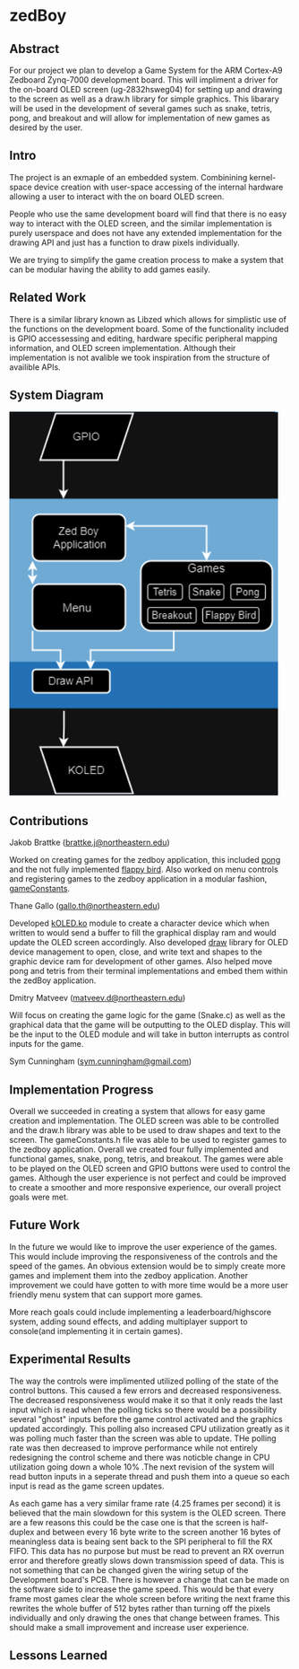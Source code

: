 # zedBoy

####

## Abstract

For our project we plan to develop a Game System for the ARM Cortex-A9 Zedboard Zynq-7000 development board. This will impliment a driver for the on-board OLED screen (ug-2832hsweg04) for setting up and drawing to the screen as well as a draw.h library for simple graphics. This libarary will be used in the development of several games such as snake, tetris, pong, and breakout and will allow for implementation of new games as desired by the user.

## Intro
The project is an exmaple of an embedded system. Combinining kernel-space device creation with user-space accessing of the internal hardware allowing a user to interact with the on board OLED screen.

People who use the same development board will find that there is no easy way to interact with the OLED screen, and the similar implementation is purely userspace and does not have any extended implementation for the drawing API and just has a function to draw pixels individually.

We are trying to simplify the game creation process to make a system that can be modular having the ability to add games easily. 


## Related Work

There is a similar library known as Libzed which allows for simplistic use of the functions on the development board. Some of the functionality included is GPIO accessessing and editing, hardware specific peripheral mapping information, and OLED screen implementation. Although their implementation is not avalible we took inspiration from the structure of availible APIs. 

## System Diagram

![System Diagram](<System_Diagram.png>)

## Contributions

Jakob Brattke (brattke.j@northeastern.edu)

Worked on creating games for the zedboy application, this included [pong](/zedboy/games/pong) and the not fully implemented [flappy bird](/zedboy/games/flappy). Also worked on menu controls and registering games to the zedboy application in a modular fashion, [gameConstants](/zedboy/utils).

Thane Gallo (gallo.th@northeastern.edu) 

Developed [kOLED.ko](kOLED/) module to create a character device which when written to would send a buffer to fill the graphical display ram and would update the OLED screen accordingly. Also developed [draw](/zedboy/utils) library for OLED device management to open, close, and write text and shapes to the graphic device ram for development of other games. Also helped move pong and tetris from their terminal implementations and embed them within the zedBoy application.


Dmitry Matveev (matveev.d@northeastern.edu)

Will focus on creating the game logic for the game (Snake.c) as well as the graphical data that the game will be outputting to the OLED display. This will be the input to the OLED module and will take in button interrupts as control inputs for the game.

Sym Cunningham (sym.cunningham@gmail.com)

## Implementation Progress

Overall we succeeded in creating a system that allows for easy game creation and implementation. The OLED screen was able to be controlled and the draw.h library was able to be used to draw shapes and text to the screen. The gameConstants.h file was able to be used to register games to the zedboy application. Overall we created four fully implemented and functional games, snake, pong, tetris, and breakout. The games were able to be played on the OLED screen and GPIO buttons were used to control the games. Although the user experience is not perfect and could be improved to create a smoother and more responsive experience, our overall project goals were met.

## Future Work

In the future we would like to improve the user experience of the games. This would include improving the responsiveness of the controls and the speed of the games. An obvious extension would be to simply create more games and implement them into the zedboy application. Another improvement we could have gotten to with more time would be a more user friendly menu system that can support more games.

More reach goals could include implementing a leaderboard/highscore system, adding sound effects, and adding multiplayer support to console(and implementing it in certain games).

## Experimental Results

The way the controls were implimented utilized polling of the state of the control buttons. This caused a few errors and decreased responsiveness. The decreased responsiveness would make it so that it only reads the last input which is read when the polling ticks so there would be a possibility several "ghost" inputs before the game control activated and the graphics updated accordingly. This polling also increased CPU utilization greatly as it was polling much faster than the screen was able to update. THe polling rate was then decreased to improve performance while not entirely redesigning the control scheme and there was noticble change in CPU utilization going down a whole 10% .The next revision of the system will read button inputs in a seperate thread and push them into a queue so each input is read as the game screen updates.
  
As each game has a very similar frame rate (4.25 frames per second) it is believed that the main slowdown for this system is the OLED screen. There are a few reasons this could be the case one is that the screen is half-duplex and between every 16 byte write to the screen another 16 bytes of meaningless data is beaing sent back to the SPI peripheral to fill the RX FIFO. This data has no purpose but must be read to prevent an RX overrun error and therefore greatly slows down transmission speed of data. This is not something that can be changed given the wiring setup of the Development board's PCB. There is however a change that can be made on the software side to increase the game speed. This would be that every frame most games clear the whole screen before writing the next frame this rewrites the whole buffer of 512 bytes rather than turning off the pixels individually and only drawing the ones that change between frames. This should make a small improvement and increase user experience.

  
## Lessons Learned


